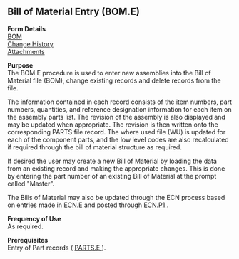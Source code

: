 ##  Bill of Material Entry (BOM.E)

<PageHeader />

**Form Details**  
[ BOM ](BOM-E-1/README.md)   
[ Change History ](BOM-E-2/README.md)   
[ Attachments ](BOM-E-3/README.md)   

**Purpose**  
The BOM.E procedure is used to enter new assemblies into the Bill of Material
file (BOM), change existing records and delete records from the file.  
  
The information contained in each record consists of the item numbers, part
numbers, quantities, and reference designation information for each item on
the assembly parts list. The revision of the assembly is also displayed and
may be updated when appropriate. The revision is then written onto the
corresponding PARTS file record. The where used file (WU) is updated for each
of the component parts, and the low level codes are also recalculated if
required through the bill of material structure as required.  
  
If desired the user may create a new Bill of Material by loading the data from
an existing record and making the appropriate changes. This is done by
entering the part number of an existing Bill of Material at the prompt called
"Master".  
  
The Bills of Material may also be updated through the ECN process based on entries made in [ ECN.E ](ECN-E/README.md) and posted through [ ECN.P1 ](../../../../../../../../../../../rover/AP-OVERVIEW/AP-ENTRY/AP-E/AP-E-1/MSHIP-E/MSHIP-E-2/Parts-E/ECN-P1) . 

**Frequency of Use**  
As required.

**Prerequisites**  
Entry of Part records ( [ PARTS.E ](../../../../../../../../../../../rover/AP-OVERVIEW/AP-ENTRY/ACCT-CONTROL/ACCT-CONTROL-1/ar-e/PARTS-E) ). 

<badge text= "Version 8.10.57" vertical="middle" />

<PageFooter />